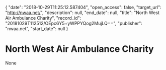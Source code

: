 {
  "date": "2018-10-29T11:25:12.587404", 
  "open_access": false, 
  "target_url": "http://nwaa.net/", 
  "description": null, 
  "end_date": null, 
  "title": "North West Air Ambulance Charity", 
  "record_id": "20181029T112512/OEpc6Y5+yWPPYQog2MujLQ==", 
  "publisher": "nwaa.net", 
  "start_date": null
}

# North West Air Ambulance Charity

None